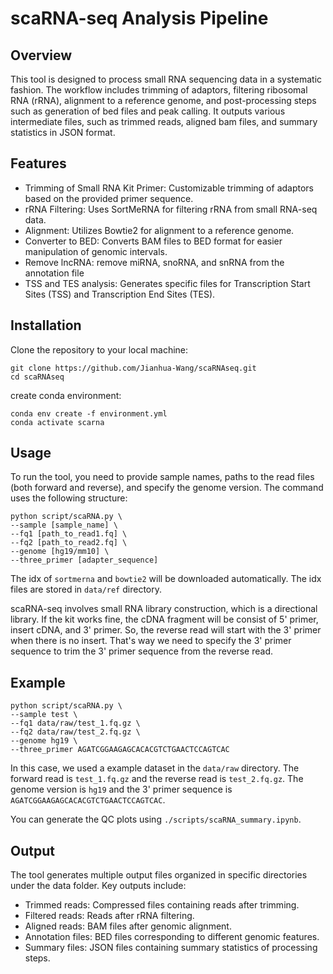 # scaRNA-seq Analysis Pipeline
## Overview

This tool is designed to process small RNA sequencing data in a systematic fashion. The workflow includes trimming of adaptors, filtering ribosomal RNA (rRNA), alignment to a reference genome, and post-processing steps such as generation of bed files and peak calling. It outputs various intermediate files, such as trimmed reads, aligned bam files, and summary statistics in JSON format.

## Features
- Trimming of Small RNA Kit Primer: Customizable trimming of adaptors based on the provided primer sequence.
- rRNA Filtering: Uses SortMeRNA for filtering rRNA from small RNA-seq data.
- Alignment: Utilizes Bowtie2 for alignment to a reference genome.
- Converter to BED: Converts BAM files to BED format for easier manipulation of genomic intervals.
- Remove lncRNA: remove miRNA, snoRNA, and snRNA from the annotation file
- TSS and TES analysis: Generates specific files for Transcription Start Sites (TSS) and Transcription End Sites (TES).

## Installation

Clone the repository to your local machine:
```
git clone https://github.com/Jianhua-Wang/scaRNAseq.git
cd scaRNAseq
```
create conda environment:
```
conda env create -f environment.yml
conda activate scarna
```
## Usage

To run the tool, you need to provide sample names, paths to the read files (both forward and reverse), and specify the genome version. The command uses the following structure:

```
python script/scaRNA.py \
--sample [sample_name] \
--fq1 [path_to_read1.fq] \
--fq2 [path_to_read2.fq] \
--genome [hg19/mm10] \
--three_primer [adapter_sequence]
```
The idx of `sortmerna` and `bowtie2` will be downloaded automatically. The idx files are stored in `data/ref` directory.

scaRNA-seq involves small RNA library construction, which is a directional library. If the kit works fine, the cDNA fragment will be consist of 5' primer, insert cDNA, and 3' primer. So, the reverse read will start with the 3' primer when there is no insert. That's way we need to specify the 3' primer sequence to trim the 3' primer sequence from the reverse read.

## Example
```
python script/scaRNA.py \
--sample test \
--fq1 data/raw/test_1.fq.gz \
--fq2 data/raw/test_2.fq.gz \
--genome hg19 \
--three_primer AGATCGGAAGAGCACACGTCTGAACTCCAGTCAC
```
In this case, we used a example dataset in the `data/raw` directory. The forward read is `test_1.fq.gz` and the reverse read is `test_2.fq.gz`. The genome version is `hg19` and the 3' primer sequence is `AGATCGGAAGAGCACACGTCTGAACTCCAGTCAC`.

You can generate the QC plots using `./scripts/scaRNA_summary.ipynb`.

## Output

The tool generates multiple output files organized in specific directories under the data folder. Key outputs include:

- Trimmed reads: Compressed files containing reads after trimming.
- Filtered reads: Reads after rRNA filtering.
- Aligned reads: BAM files after genomic alignment.
- Annotation files: BED files corresponding to different genomic features.
- Summary files: JSON files containing summary statistics of processing steps.
